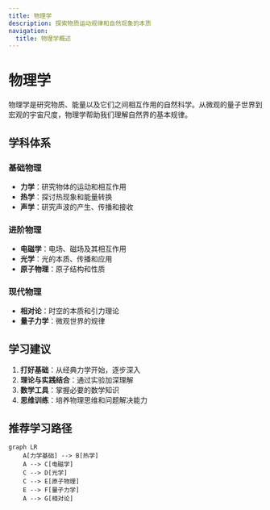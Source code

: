 ```yaml
---
title: 物理学
description: 探索物质运动规律和自然现象的本质
navigation:
  title: 物理学概述
---
```


# 物理学

物理学是研究物质、能量以及它们之间相互作用的自然科学。从微观的量子世界到宏观的宇宙尺度，物理学帮助我们理解自然界的基本规律。

## 学科体系

### 基础物理

- **力学**：研究物体的运动和相互作用
- **热学**：探讨热现象和能量转换
- **声学**：研究声波的产生、传播和接收

### 进阶物理

- **电磁学**：电场、磁场及其相互作用
- **光学**：光的本质、传播和应用
- **原子物理**：原子结构和性质

### 现代物理

- **相对论**：时空的本质和引力理论
- **量子力学**：微观世界的规律

## 学习建议

1. **打好基础**：从经典力学开始，逐步深入
2. **理论与实践结合**：通过实验加深理解
3. **数学工具**：掌握必要的数学知识
4. **思维训练**：培养物理思维和问题解决能力

## 推荐学习路径

```mermaid
graph LR
    A[力学基础] --> B[热学]
    A --> C[电磁学]
    C --> D[光学]
    C --> E[原子物理]
    E --> F[量子力学]
    A --> G[相对论]
```